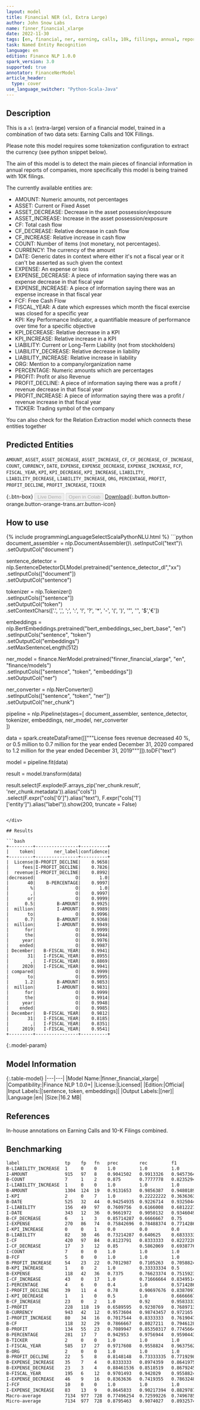 ```yaml
---
layout: model
title: Financial NER (xl, Extra Large)
author: John Snow Labs
name: finner_financial_xlarge
date: 2022-11-30
tags: [en, financial, ner, earning, calls, 10k, fillings, annual, reports, licensed]
task: Named Entity Recognition
language: en
edition: Finance NLP 1.0.0
spark_version: 3.0
supported: true
annotator: FinanceNerModel
article_header:
  type: cover
use_language_switcher: "Python-Scala-Java"
---
```


## Description

This is a `xl` (extra-large) version of a financial model, trained in a combination of two data sets: Earning Calls and 10K Fillings.

Please note this model requires some tokenization configuration to extract the currency (see python snippet below).

The aim of this model is to detect the main pieces of financial information in annual reports of companies, more specifically this model is being trained with 10K filings.

The currently available entities are:
- AMOUNT: Numeric amounts, not percentages
- ASSET: Current or Fixed Asset
- ASSET_DECREASE: Decrease in the asset possession/exposure
- ASSET_INCREASE: Increase in the asset possession/exposure
- CF: Total cash flow 
- CF_DECREASE: Relative decrease in cash flow
- CF_INCREASE: Relative increase in cash flow
- COUNT: Number of items (not monetary, not percentages).
- CURRENCY: The currency of the amount
- DATE: Generic dates in context where either it's not a fiscal year or it can't be asserted as such given the context
- EXPENSE: An expense or loss
- EXPENSE_DECREASE: A piece of information saying there was an expense decrease in that fiscal year
- EXPENSE_INCREASE: A piece of information saying there was an expense increase in that fiscal year
- FCF: Free Cash Flow
- FISCAL_YEAR: A date which expresses which month the fiscal exercise was closed for a specific year
- KPI: Key Performance Indicator, a quantifiable measure of performance over time for a specific objective
- KPI_DECREASE: Relative decrease in a KPI
- KPI_INCREASE: Relative increase in a KPI
- LIABILITY:  Current or Long-Term Liability (not from stockholders)
- LIABILITY_DECREASE: Relative decrease in liability
- LIABILITY_INCREASE: Relative increase in liability
- ORG: Mention to a company/organization name
- PERCENTAGE: Numeric amounts which are percentages
- PROFIT: Profit or also Revenue
- PROFIT_DECLINE: A piece of information saying there was a profit / revenue decrease in that fiscal year
- PROFIT_INCREASE: A piece of information saying there was a profit / revenue increase in that fiscal year
- TICKER: Trading symbol of the company

You can also check for the Relation Extraction model which connects these entities together

## Predicted Entities

`AMOUNT`, `ASSET`, `ASSET_DECREASE`, `ASSET_INCREASE`, `CF`, `CF_DECREASE`, `CF_INCREASE`, `COUNT`, `CURRENCY`, `DATE`, `EXPENSE`, `EXPENSE_DECREASE`, `EXPENSE_INCREASE`, `FCF`, `FISCAL_YEAR`, `KPI`, `KPI_DECREASE`, `KPI_INCREASE`, `LIABILITY`, `LIABILITY_DECREASE`, `LIABILITY_INCREASE`, `ORG`, `PERCENTAGE`, `PROFIT`, `PROFIT_DECLINE`, `PROFIT_INCREASE`, `TICKER`


{:.btn-box}
<button class="button button-orange" disabled>Live Demo</button>
<button class="button button-orange" disabled>Open in Colab</button>
[Download](https://s3.amazonaws.com/auxdata.johnsnowlabs.com/finance/models/finner_financial_xlarge_en_1.0.0_3.0_1669840074362.zip){:.button.button-orange.button-orange-trans.arr.button-icon}

## How to use



<div class="tabs-box" markdown="1">
{% include programmingLanguageSelectScalaPythonNLU.html %}
```python
document_assembler = nlp.DocumentAssembler()\
    .setInputCol("text")\
    .setOutputCol("document")

sentence_detector = nlp.SentenceDetectorDLModel.pretrained("sentence_detector_dl","xx")\
    .setInputCols(["document"])\
    .setOutputCol("sentence")

tokenizer = nlp.Tokenizer()\
    .setInputCols(["sentence"])\
    .setOutputCol("token")\
    .setContextChars(['.', ',', ';', ':', '!', '?', '*', '-', '(', ')', '”', '’', '$','€'])

embeddings = nlp.BertEmbeddings.pretrained("bert_embeddings_sec_bert_base", "en") \
  .setInputCols("sentence", "token") \
  .setOutputCol("embeddings")\
  .setMaxSentenceLength(512)

ner_model = finance.NerModel.pretrained("finner_financial_xlarge", "en", "finance/models")\
    .setInputCols(["sentence", "token", "embeddings"])\
    .setOutputCol("ner")

ner_converter = nlp.NerConverter()\
    .setInputCols(["sentence", "token", "ner"])\
    .setOutputCol("ner_chunk")

pipeline = nlp.Pipeline(stages=[
    document_assembler,
    sentence_detector,
    tokenizer,
    embeddings,
    ner_model,
    ner_converter   
    ])

data = spark.createDataFrame([["""License fees revenue decreased 40 %, or 0.5 million to 0.7 million for the year ended December 31, 2020 compared to 1.2 million for the year ended December 31, 2019"""]]).toDF("text")

model = pipeline.fit(data)

result = model.transform(data)

result.select(F.explode(F.arrays_zip('ner_chunk.result', 'ner_chunk.metadata')).alias("cols")) \
               .select(F.expr("cols['0']").alias("text"),
                       F.expr("cols['1']['entity']").alias("label")).show(200, truncate = False)
```

</div>

## Results

```bash
+---------+----------------+----------+
|    token|       ner_label|confidence|
+---------+----------------+----------+
|  License|B-PROFIT_DECLINE|    0.9658|
|     fees|I-PROFIT_DECLINE|    0.7826|
|  revenue|I-PROFIT_DECLINE|    0.8992|
|decreased|               O|       1.0|
|       40|    B-PERCENTAGE|    0.9997|
|        %|               O|       1.0|
|        ,|               O|    0.9997|
|       or|               O|    0.9999|
|      0.5|        B-AMOUNT|    0.9925|
|  million|        I-AMOUNT|    0.9989|
|       to|               O|    0.9996|
|      0.7|        B-AMOUNT|    0.9368|
|  million|        I-AMOUNT|    0.9949|
|      for|               O|    0.9999|
|      the|               O|    0.9944|
|     year|               O|    0.9976|
|    ended|               O|    0.9987|
| December|   B-FISCAL_YEAR|    0.9941|
|       31|   I-FISCAL_YEAR|    0.8955|
|        ,|   I-FISCAL_YEAR|    0.8869|
|     2020|   I-FISCAL_YEAR|    0.9941|
| compared|               O|    0.9999|
|       to|               O|    0.9995|
|      1.2|        B-AMOUNT|    0.9853|
|  million|        I-AMOUNT|    0.9831|
|      for|               O|    0.9999|
|      the|               O|    0.9914|
|     year|               O|    0.9948|
|    ended|               O|    0.9985|
| December|   B-FISCAL_YEAR|    0.9812|
|       31|   I-FISCAL_YEAR|    0.8185|
|        ,|   I-FISCAL_YEAR|    0.8351|
|     2019|   I-FISCAL_YEAR|    0.9541|
+---------+----------------+----------+
```

{:.model-param}
## Model Information

{:.table-model}
|---|---|
|Model Name:|finner_financial_xlarge|
|Compatibility:|Finance NLP 1.0.0+|
|License:|Licensed|
|Edition:|Official|
|Input Labels:|[sentence, token, embeddings]|
|Output Labels:|[ner]|
|Language:|en|
|Size:|16.2 MB|

## References

In-house annotations on Earning Calls and 10-K Filings combined.

## Benchmarking

```bash
label                 tp    fp   fn   prec        rec         f1         
B-LIABILITY_INCREASE  1     0    0    1.0         1.0         1.0        
I-AMOUNT              915   97   8    0.9041502   0.9913326   0.9457364  
B-COUNT               7     1    2    0.875       0.7777778   0.8235294  
I-LIABILITY_INCREASE  1     0    0    1.0         1.0         1.0        
B-AMOUNT              1304  124  19   0.9131653   0.9856387   0.9480189  
I-KPI                 2     0    7    1.0         0.22222222  0.36363637 
B-DATE                525   32   44   0.94254935  0.9226714   0.9325044  
I-LIABILITY           156   49   97   0.7609756   0.6166008   0.68122274 
I-DATE                343   12   36   0.9661972   0.9050132   0.93460494 
B-CF_DECREASE         6     1    3    0.85714287  0.6666667   0.75       
I-EXPENSE             270   86   74   0.75842696  0.78488374  0.77142864 
I-KPI_INCREASE        0     0    1    0.0         0.0         0.0        
B-LIABILITY           82    30   46   0.73214287  0.640625    0.6833333  
I-CF                  420   97   84   0.8123791   0.8333333   0.82272285 
I-CF_DECREASE         17    3    12   0.85        0.5862069   0.6938776  
I-COUNT               7     0    0    1.0         1.0         1.0        
B-FCF                 5     0    0    1.0         1.0         1.0        
B-PROFIT_INCREASE     54    23   22   0.7012987   0.7105263   0.7058824  
B-KPI_INCREASE        1     0    2    1.0         0.33333334  0.5        
B-EXPENSE             118   42   36   0.7375      0.76623374  0.75159234 
I-CF_INCREASE         43    0    17   1.0         0.71666664  0.8349514  
I-PERCENTAGE          4     6    0    0.4         1.0         0.5714286  
I-PROFIT_DECLINE      39    11   4    0.78        0.90697676  0.8387097  
I-KPI_DECREASE        1     1    0    0.5         1.0         0.6666667  
B-CF_INCREASE         23    0    2    1.0         0.92        0.9583333  
I-PROFIT              228   118  19   0.6589595   0.9230769   0.7689713  
B-CURRENCY            943   42   12   0.9573604   0.98743457  0.972165   
I-PROFIT_INCREASE     80    34   16   0.7017544   0.8333333   0.7619047  
B-CF                  118   32   29   0.7866667   0.8027211   0.7946128  
B-PROFIT              134   55   23   0.7089947   0.85350317  0.7745664  
B-PERCENTAGE          281   17   7    0.942953    0.9756944   0.95904434 
B-TICKER              2     0    0    1.0         1.0         1.0        
I-FISCAL_YEAR         585   17   27   0.9717608   0.9558824   0.9637562  
B-ORG                 2     0    0    1.0         1.0         1.0        
B-PROFIT_DECLINE      22    5    8    0.8148148   0.73333335  0.7719298  
B-EXPENSE_INCREASE    35    7    4    0.8333333   0.8974359   0.86419755 
B-EXPENSE_DECREASE    23    3    4    0.88461536  0.8518519   0.8679245  
B-FISCAL_YEAR         195   6    12   0.9701493   0.942029    0.9558824  
I-EXPENSE_DECREASE    46    9    16   0.8363636   0.7419355   0.78632486 
I-FCF                 10    0    0    1.0         1.0         1.0        
I-EXPENSE_INCREASE    83    13   9    0.8645833   0.90217394  0.88297874 
Macro-average         7134  977  728  0.77496254  0.72599226  0.74967855 
Micro-average         7134  977  728  0.8795463   0.9074027   0.8932574 
```
